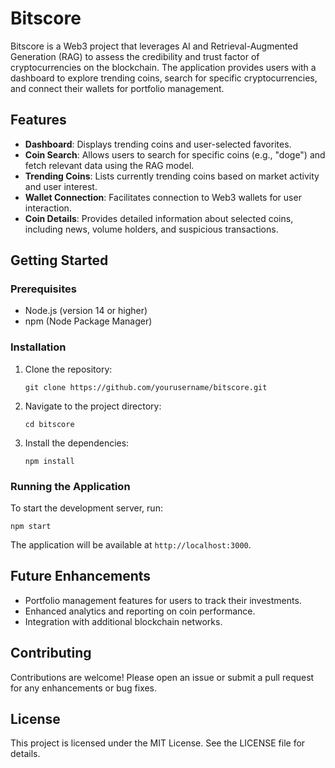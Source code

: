 # Bitscore

Bitscore is a Web3 project that leverages AI and Retrieval-Augmented Generation (RAG) to assess the credibility and trust factor of cryptocurrencies on the blockchain. The application provides users with a dashboard to explore trending coins, search for specific cryptocurrencies, and connect their wallets for portfolio management.

## Features

- **Dashboard**: Displays trending coins and user-selected favorites.
- **Coin Search**: Allows users to search for specific coins (e.g., "doge") and fetch relevant data using the RAG model.
- **Trending Coins**: Lists currently trending coins based on market activity and user interest.
- **Wallet Connection**: Facilitates connection to Web3 wallets for user interaction.
- **Coin Details**: Provides detailed information about selected coins, including news, volume holders, and suspicious transactions.

## Getting Started

### Prerequisites

- Node.js (version 14 or higher)
- npm (Node Package Manager)

### Installation

1. Clone the repository:
   ```
   git clone https://github.com/yourusername/bitscore.git
   ```
2. Navigate to the project directory:
   ```
   cd bitscore
   ```
3. Install the dependencies:
   ```
   npm install
   ```

### Running the Application

To start the development server, run:
```
npm start
```
The application will be available at `http://localhost:3000`.

## Future Enhancements

- Portfolio management features for users to track their investments.
- Enhanced analytics and reporting on coin performance.
- Integration with additional blockchain networks.

## Contributing

Contributions are welcome! Please open an issue or submit a pull request for any enhancements or bug fixes.

## License

This project is licensed under the MIT License. See the LICENSE file for details.